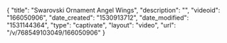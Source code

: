 {
    "title": "Swarovski Ornament Angel Wings",
    "description": "",
    "videoid": "166050906",
    "date_created": "1530913712",
    "date_modified": "1531144364",
    "type": "captivate",
    "layout": "video",
    "url": "\/v\/768549103049\/166050906"
}